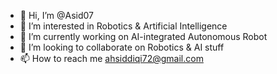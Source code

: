 - 👋 Hi, I’m @Asid07
- 👀 I’m interested in Robotics & Artificial Intelligence 
- 🌱 I’m currently working on AI-integrated Autonomous Robot 
- 💞️ I’m looking to collaborate on Robotics & AI stuff
- 📫 How to reach me ahsiddiqi72@gmail.com

<!---
Asid07/Asid07 is a ✨ special ✨ repository because its `README.md` (this file) appears on your GitHub profile.
You can click the Preview link to take a look at your changes.
--->
